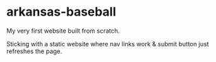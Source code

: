 # arkansas-baseball
My very first website built from scratch.

Sticking with a static website where nav links work & submit button just refreshes the page.  
